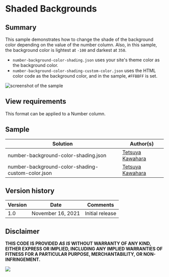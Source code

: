 # Shaded Backgrounds

## Summary
This sample demonstrates how to change the shade of the background color depending on the value of the number column. Also, in this sample, the background color is lightest at `-100` and darkest at `350`.

- `number-background-color-shading.json` uses your site's theme color as the background color.
- `number-background-color-shading-custom-color.json` uses the HTML color code as the background color, and in the sample, `#FFBBFF` is set.

![screenshot of the sample](./assets/screenshot.png)

## View requirements

This format can be applied to a Number column.

## Sample

Solution|Author(s)
--------|---------
number-background-color-shading.json | [Tetsuya Kawahara](https://github.com/tecchan1107)
number-background-color-shading-custom-color.json | [Tetsuya Kawahara](https://github.com/tecchan1107)

## Version history

Version |Date             |Comments
--------|-----------------|----------------
1.0     |November 16, 2021|Initial release

## Disclaimer
**THIS CODE IS PROVIDED *AS IS* WITHOUT WARRANTY OF ANY KIND, EITHER EXPRESS OR IMPLIED, INCLUDING ANY IMPLIED WARRANTIES OF FITNESS FOR A PARTICULAR PURPOSE, MERCHANTABILITY, OR NON-INFRINGEMENT.**

<img src="https://pnptelemetry.azurewebsites.net/list-formatting/column-samples/number-background-color-shading" />
